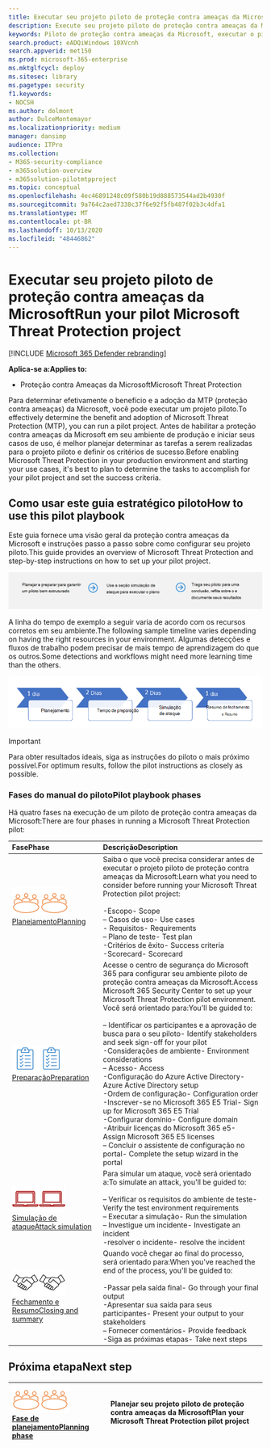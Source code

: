 ```yaml
---
title: Executar seu projeto piloto de proteção contra ameaças da Microsoft
description: Execute seu projeto piloto de proteção contra ameaças da Microsoft em produção para determinar efetivamente os benefícios e a adoção da MTP (proteção contra ameaças da Microsoft).
keywords: Piloto de proteção contra ameaças da Microsoft, executar o piloto de proteção contra ameaças da Microsoft, avaliar a proteção contra ameaças da Microsoft em produção, projeto piloto de proteção contra ameaças da Microsoft, segurança na CyberSource, ameaça persistente avançada, segurança corporativa, dispositivos, dispositivo, identidade, usuários, dados, aplicativos, incidentes, investigação e correção automatizadas, caça avançada
search.product: eADQiWindows 10XVcnh
search.appverid: met150
ms.prod: microsoft-365-enterprise
ms.mktglfcycl: deploy
ms.sitesec: library
ms.pagetype: security
f1.keywords:
- NOCSH
ms.author: dolmont
author: DulceMontemayor
ms.localizationpriority: medium
manager: dansimp
audience: ITPro
ms.collection:
- M365-security-compliance
- m365solution-overview
- m365solution-pilotmtpproject
ms.topic: conceptual
ms.openlocfilehash: 4ec46891248c09f580b19d888573544ad2b4930f
ms.sourcegitcommit: 9a764c2aed7338c37f6e92f5fb487f02b3c4dfa1
ms.translationtype: MT
ms.contentlocale: pt-BR
ms.lasthandoff: 10/13/2020
ms.locfileid: "48446862"
---
```

# <a name="run-your-pilot-microsoft-threat-protection-project"></a><span data-ttu-id="3ffbd-104">Executar seu projeto piloto de proteção contra ameaças da Microsoft</span><span class="sxs-lookup"><span data-stu-id="3ffbd-104">Run your pilot Microsoft Threat Protection project</span></span> 

[!INCLUDE [Microsoft 365 Defender rebranding](../includes/microsoft-defender.md)]


<span data-ttu-id="3ffbd-105">**Aplica-se a:**</span><span class="sxs-lookup"><span data-stu-id="3ffbd-105">**Applies to:**</span></span>
- <span data-ttu-id="3ffbd-106">Proteção contra Ameaças da Microsoft</span><span class="sxs-lookup"><span data-stu-id="3ffbd-106">Microsoft Threat Protection</span></span>

<span data-ttu-id="3ffbd-107">Para determinar efetivamente o benefício e a adoção da MTP (proteção contra ameaças) da Microsoft, você pode executar um projeto piloto.</span><span class="sxs-lookup"><span data-stu-id="3ffbd-107">To effectively determine the benefit and adoption of Microsoft Threat Protection (MTP), you can run a pilot project.</span></span> <span data-ttu-id="3ffbd-108">Antes de habilitar a proteção contra ameaças da Microsoft em seu ambiente de produção e iniciar seus casos de uso, é melhor planejar determinar as tarefas a serem realizadas para o projeto piloto e definir os critérios de sucesso.</span><span class="sxs-lookup"><span data-stu-id="3ffbd-108">Before enabling Microsoft Threat Protection in your production environment and starting your use cases, it's best to plan to determine the tasks to accomplish for your pilot project and set the success criteria.</span></span> 


## <a name="how-to-use-this-pilot-playbook"></a><span data-ttu-id="3ffbd-109">Como usar este guia estratégico piloto</span><span class="sxs-lookup"><span data-stu-id="3ffbd-109">How to use this pilot playbook</span></span>

<span data-ttu-id="3ffbd-110">Este guia fornece uma visão geral da proteção contra ameaças da Microsoft e instruções passo a passo sobre como configurar seu projeto piloto.</span><span class="sxs-lookup"><span data-stu-id="3ffbd-110">This guide provides an overview of Microsoft Threat Protection and step-by-step instructions on how to set up your pilot project.</span></span> 

![Fases na execução de um piloto de proteção contra ameaças da Microsoft](../../media/pilotphases.png)

<span data-ttu-id="3ffbd-112">A linha do tempo de exemplo a seguir varia de acordo com os recursos corretos em seu ambiente.</span><span class="sxs-lookup"><span data-stu-id="3ffbd-112">The following sample timeline varies depending on having the right resources in your environment.</span></span> <span data-ttu-id="3ffbd-113">Algumas detecções e fluxos de trabalho podem precisar de mais tempo de aprendizagem do que os outros.</span><span class="sxs-lookup"><span data-stu-id="3ffbd-113">Some detections and workflows might need more learning time than the others.</span></span>

![Linha do tempo de exemplo na execução de um piloto de proteção contra ameaças da Microsoft](../../media/pilotimeline.png)

>[!IMPORTANT]
><span data-ttu-id="3ffbd-115">Para obter resultados ideais, siga as instruções do piloto o mais próximo possível.</span><span class="sxs-lookup"><span data-stu-id="3ffbd-115">For optimum results, follow the pilot instructions as closely as possible.</span></span>


### <a name="pilot-playbook-phases"></a><span data-ttu-id="3ffbd-116">Fases do manual do piloto</span><span class="sxs-lookup"><span data-stu-id="3ffbd-116">Pilot playbook phases</span></span> 

<span data-ttu-id="3ffbd-117">Há quatro fases na execução de um piloto de proteção contra ameaças da Microsoft:</span><span class="sxs-lookup"><span data-stu-id="3ffbd-117">There are four phases in running a Microsoft Threat Protection pilot:</span></span>

|<span data-ttu-id="3ffbd-118">Fase</span><span class="sxs-lookup"><span data-stu-id="3ffbd-118">Phase</span></span> | <span data-ttu-id="3ffbd-119">Descrição</span><span class="sxs-lookup"><span data-stu-id="3ffbd-119">Description</span></span> | 
|:-------|:-----|
| <span data-ttu-id="3ffbd-120">![Planejamento](../../media/mtp/plan.png)</span><span class="sxs-lookup"><span data-stu-id="3ffbd-120">![Planning](../../media/mtp/plan.png)</span></span><br>[<span data-ttu-id="3ffbd-121">Planejamento</span><span class="sxs-lookup"><span data-stu-id="3ffbd-121">Planning</span></span>](mtp-pilot-plan.md)| <span data-ttu-id="3ffbd-122">Saiba o que você precisa considerar antes de executar o projeto piloto de proteção contra ameaças da Microsoft:</span><span class="sxs-lookup"><span data-stu-id="3ffbd-122">Learn what you need to consider before running your Microsoft Threat Protection pilot project:</span></span> <br><br><span data-ttu-id="3ffbd-123">-Escopo</span><span class="sxs-lookup"><span data-stu-id="3ffbd-123">- Scope</span></span> <br> <span data-ttu-id="3ffbd-124">– Casos de uso</span><span class="sxs-lookup"><span data-stu-id="3ffbd-124">- Use cases</span></span> <br><span data-ttu-id="3ffbd-125">- Requisitos</span><span class="sxs-lookup"><span data-stu-id="3ffbd-125">- Requirements</span></span> <br><span data-ttu-id="3ffbd-126">– Plano de teste</span><span class="sxs-lookup"><span data-stu-id="3ffbd-126">- Test plan</span></span> <br> <span data-ttu-id="3ffbd-127">-Critérios de êxito</span><span class="sxs-lookup"><span data-stu-id="3ffbd-127">- Success criteria</span></span> <br> <span data-ttu-id="3ffbd-128">-Scorecard</span><span class="sxs-lookup"><span data-stu-id="3ffbd-128">- Scorecard</span></span> 
| <span data-ttu-id="3ffbd-129">![Preparação](../../media/mtp/prep.png)</span><span class="sxs-lookup"><span data-stu-id="3ffbd-129">![Preparation](../../media/mtp/prep.png)</span></span> <br>[<span data-ttu-id="3ffbd-130">Preparação</span><span class="sxs-lookup"><span data-stu-id="3ffbd-130">Preparation</span></span>](mtp-evaluation.md)|  <span data-ttu-id="3ffbd-131">Acesse o centro de segurança do Microsoft 365 para configurar seu ambiente piloto de proteção contra ameaças da Microsoft.</span><span class="sxs-lookup"><span data-stu-id="3ffbd-131">Access Microsoft 365 Security Center to set up your Microsoft Threat Protection pilot  environment.</span></span> <span data-ttu-id="3ffbd-132">Você será orientado para:</span><span class="sxs-lookup"><span data-stu-id="3ffbd-132">You'll be guided to:</span></span><br><br><span data-ttu-id="3ffbd-133">– Identificar os participantes e a aprovação de busca para o seu piloto</span><span class="sxs-lookup"><span data-stu-id="3ffbd-133">- Identify stakeholders and seek sign-off for your pilot</span></span> <br> <span data-ttu-id="3ffbd-134">-Considerações de ambiente</span><span class="sxs-lookup"><span data-stu-id="3ffbd-134">- Environment considerations</span></span> <br><span data-ttu-id="3ffbd-135">– Acesso</span><span class="sxs-lookup"><span data-stu-id="3ffbd-135">- Access</span></span> <br><span data-ttu-id="3ffbd-136">-Configuração do Azure Active Directory</span><span class="sxs-lookup"><span data-stu-id="3ffbd-136">- Azure Active Directory setup</span></span> <br> <span data-ttu-id="3ffbd-137">-Ordem de configuração</span><span class="sxs-lookup"><span data-stu-id="3ffbd-137">- Configuration order</span></span> <br> <span data-ttu-id="3ffbd-138">-Inscrever-se no Microsoft 365 E5 Trial</span><span class="sxs-lookup"><span data-stu-id="3ffbd-138">- Sign up for Microsoft 365 E5 Trial</span></span> <br> <span data-ttu-id="3ffbd-139">-Configurar domínio</span><span class="sxs-lookup"><span data-stu-id="3ffbd-139">- Configure domain</span></span> <br><span data-ttu-id="3ffbd-140">-Atribuir licenças do Microsoft 365 e5</span><span class="sxs-lookup"><span data-stu-id="3ffbd-140">- Assign Microsoft 365 E5 licenses</span></span> <br> <span data-ttu-id="3ffbd-141">– Concluir o assistente de configuração no portal</span><span class="sxs-lookup"><span data-stu-id="3ffbd-141">- Complete the setup wizard in the portal</span></span>|
| <span data-ttu-id="3ffbd-142">![Simulação de ataque](../../media/mtp/run-sim.png)</span><span class="sxs-lookup"><span data-stu-id="3ffbd-142">![Attack simulation](../../media/mtp/run-sim.png)</span></span> <br>[<span data-ttu-id="3ffbd-143">Simulação de ataque</span><span class="sxs-lookup"><span data-stu-id="3ffbd-143">Attack simulation</span></span>](mtp-pilot-simulate.md) | <span data-ttu-id="3ffbd-144">Para simular um ataque, você será orientado a:</span><span class="sxs-lookup"><span data-stu-id="3ffbd-144">To simulate an attack, you'll be guided to:</span></span><br><br><span data-ttu-id="3ffbd-145">– Verificar os requisitos do ambiente de teste</span><span class="sxs-lookup"><span data-stu-id="3ffbd-145">- Verify the test environment requirements</span></span> <br><span data-ttu-id="3ffbd-146">– Executar a simulação</span><span class="sxs-lookup"><span data-stu-id="3ffbd-146">-  Run the simulation</span></span> <br><span data-ttu-id="3ffbd-147">– Investigue um incidente</span><span class="sxs-lookup"><span data-stu-id="3ffbd-147">- Investigate an incident</span></span> <br><span data-ttu-id="3ffbd-148">-resolver o incidente</span><span class="sxs-lookup"><span data-stu-id="3ffbd-148">- resolve the incident</span></span> 
| <span data-ttu-id="3ffbd-149">![Fechamento e Resumo](../../media/mtp/close.png)</span><span class="sxs-lookup"><span data-stu-id="3ffbd-149">![Closing and summary](../../media/mtp/close.png)</span></span> <br>[<span data-ttu-id="3ffbd-150">Fechamento e Resumo</span><span class="sxs-lookup"><span data-stu-id="3ffbd-150">Closing and summary</span></span>](mtp-pilot-close.md) | <span data-ttu-id="3ffbd-151">Quando você chegar ao final do processo, será orientado para:</span><span class="sxs-lookup"><span data-stu-id="3ffbd-151">When you've reached the end of the process, you'll be guided to:</span></span><br><br><span data-ttu-id="3ffbd-152">-Passar pela saída final</span><span class="sxs-lookup"><span data-stu-id="3ffbd-152">- Go through your final output</span></span><br><span data-ttu-id="3ffbd-153">-Apresentar sua saída para seus participantes</span><span class="sxs-lookup"><span data-stu-id="3ffbd-153">- Present your output to your stakeholders</span></span> <br><span data-ttu-id="3ffbd-154">– Fornecer comentários</span><span class="sxs-lookup"><span data-stu-id="3ffbd-154">- Provide feedback</span></span> <br><span data-ttu-id="3ffbd-155">-Siga as próximas etapas</span><span class="sxs-lookup"><span data-stu-id="3ffbd-155">- Take next steps</span></span> 

## <a name="next-step"></a><span data-ttu-id="3ffbd-156">Próxima etapa</span><span class="sxs-lookup"><span data-stu-id="3ffbd-156">Next step</span></span>
|<span data-ttu-id="3ffbd-157">![Fase de planejamento](../../media/mtp/plan.png)</span><span class="sxs-lookup"><span data-stu-id="3ffbd-157">![Planning phase](../../media/mtp/plan.png)</span></span> <br>[<span data-ttu-id="3ffbd-158">Fase de planejamento</span><span class="sxs-lookup"><span data-stu-id="3ffbd-158">Planning phase</span></span>](mtp-pilot-plan.md) | <span data-ttu-id="3ffbd-159">Planejar seu projeto piloto de proteção contra ameaças da Microsoft</span><span class="sxs-lookup"><span data-stu-id="3ffbd-159">Plan your Microsoft Threat Protection pilot project</span></span> 
|:-------|:-----|
